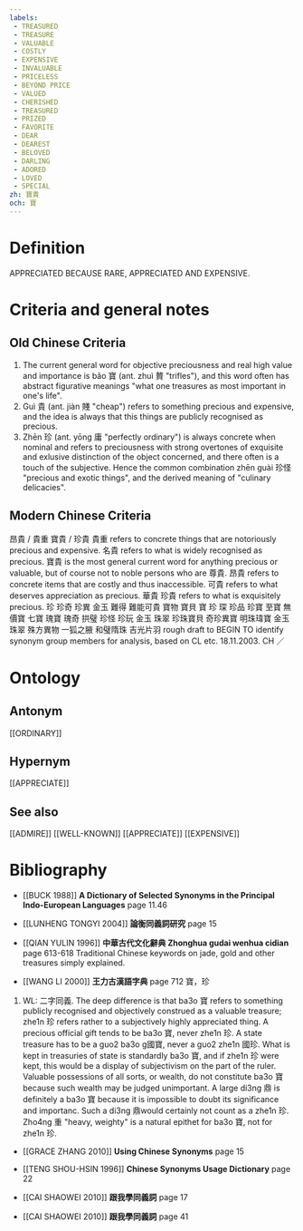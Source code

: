 ```yaml
---
labels: 
 - TREASURED
 - TREASURE
 - VALUABLE
 - COSTLY
 - EXPENSIVE
 - INVALUABLE
 - PRICELESS
 - BEYOND PRICE
 - VALUED
 - CHERISHED
 - TREASURED
 - PRIZED
 - FAVORITE
 - DEAR
 - DEAREST
 - BELOVED
 - DARLING
 - ADORED
 - LOVED
 - SPECIAL
zh: 寶貴
och: 寶
---
```


# Definition
APPRECIATED BECAUSE RARE, APPRECIATED AND EXPENSIVE.
# Criteria and general notes
## Old Chinese Criteria
1. The current general word for objective preciousness and real high value and importance is bǎo 寶 (ant. zhuì 贅 "trifles"), and this word often has abstract figurative meanings "what one treasures as most important in one's life".
2. Guì 貴 (ant. jiàn 賤 "cheap") refers to something precious and expensive, and the idea is always that this things are publicly recognised as precious.
3. Zhēn 珍 (ant. yōng 庸 "perfectly ordinary") is always concrete when nominal and refers to preciousness with strong overtones of exquisite and exlusive distinction of the object concerned, and there often is a touch of the subjective. Hence the common combination zhēn guài 珍怪 "precious and exotic things", and the derived meaning of "culinary delicacies".
## Modern Chinese Criteria
昂貴 / 貴重
寶貴 / 珍貴
貴重 refers to concrete things that are notoriously precious and expensive.
名貴 refers to what is widely recognised as precious.
寶貴 is the most general current word for anything precious or valuable, but of course not to noble persons who are 尊貴.
昂貴 refers to concrete items that are costly and thus inaccessible.
可貴 refers to what deserves appreciation as precious.
華貴
珍貴 refers to what is exquisitely precious.
珍
珍奇
珍異
金玉
難得
難能可貴
寶物
寶貝
寶
珍
琛
珍品
珍寶
至寶
無價寶
七寶
瑰寶
瑰奇
拱璧
珍怪
珍玩
金玉
珠翠
珍珠寶貝
奇珍異寶
明珠瑋寶
金玉珠翠
殊方異物
一狐之腋
和璧隋珠
吉光片羽
rough draft to BEGIN TO identify synonym group members for analysis, based on CL etc. 18.11.2003. CH ／
# Ontology

## Antonym
[[ORDINARY]]
## Hypernym
[[APPRECIATE]]
## See also
[[ADMIRE]]
[[WELL-KNOWN]]
[[APPRECIATE]]
[[EXPENSIVE]]
# Bibliography
- [[BUCK 1988]]
**A Dictionary of Selected Synonyms in the Principal Indo-European Languages** page 11.46

- [[LUNHENG TONGYI 2004]]
**論衡同義詞研究** page 15

- [[QIAN YULIN 1996]]
**中華古代文化辭典 Zhonghua gudai wenhua cidian** page 613-618
Traditional Chinese keywords on jade, gold and other treasures simply explained.
- [[WANG LI 2000]]
**王力古漢語字典** page 712
寶，珍
1. WL: 二字同義. The deep difference is that ba3o 寶 refers to something publicly recognised and objectively construed as a valuable treasure; zhe1n 珍 refers rather to a subjectively highly appreciated thing.  A precious official gift tends to be ba3o 寶, never zhe1n 珍. A state treasure has to be a guo2 ba3o g國寶, never a guo2 zhe1n 國珍.  What is kept in treasuries of state is standardly ba3o 寶, and if zhe1n 珍 were kept, this would be a display of subjectivism on the part of the ruler.  Valuable possessions of all sorts, or wealth, do not constitute ba3o 寶 because such wealth may be judged unimportant.  A large di3ng 鼎 is definitely a ba3o 寶 because it is impossible to doubt its significance and importanc.  Such a di3ng 鼎would certainly not count as a zhe1n 珍. Zho4ng 重 "heavy, weighty" is a natural epithet for ba3o 寶, not for zhe1n 珍.
- [[GRACE ZHANG 2010]]
**Using Chinese Synonyms** page 15

- [[TENG SHOU-HSIN 1996]]
**Chinese Synonyms Usage Dictionary** page 22

- [[CAI SHAOWEI 2010]]
**跟我學同義詞** page 17

- [[CAI SHAOWEI 2010]]
**跟我學同義詞** page 41
